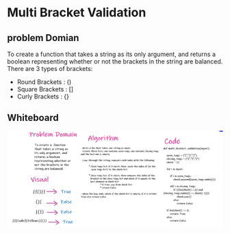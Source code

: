 # Multi Bracket Validation

## problem Domian

To create a  function that takes a string as its only argument, and returns a boolean representing whether or not the brackets in the string are balanced. There are 3 types of brackets:

  * Round Brackets : ()
  * Square Brackets : []
  * Curly Brackets : {}



## Whiteboard

![bracket](/assets/bracket.PNG)